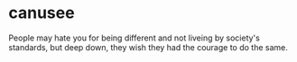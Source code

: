 canusee
=======

People may hate you for being different and not liveing by society's standards, but deep down, they wish they had the courage to do the same.
